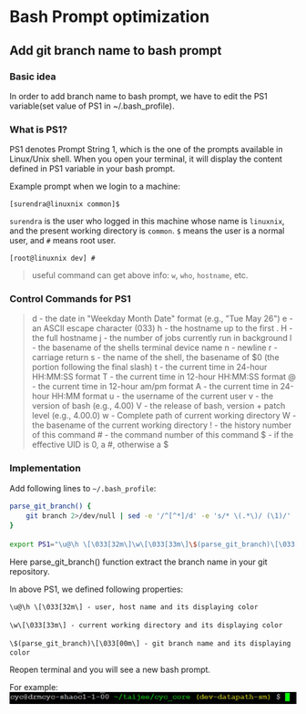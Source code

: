 # Bash Prompt optimization
## Add git branch name to bash prompt
### Basic idea
In order to add branch name to bash prompt, we have to edit the PS1 variable(set value of PS1 in ~/.bash_profile).

### What is PS1?
PS1 denotes Prompt String 1, which is the one of the prompts available in Linux/Unix shell.
When you open your terminal, it will display the content defined in PS1 variable in your bash prompt.

Example prompt when we login to a machine:
```
[surendra@linuxnix common]$
```
`surendra` is the user who logged in this machine whose name is `linuxnix`, and the present working directory is `common`. `$` means the user is a normal user, and `#` means root user.
```
[root@linuxnix dev] #
```
> useful command can get above info: `w`, `who`, `hostname`, etc.

### Control Commands for PS1
> d - the date in "Weekday Month Date" format (e.g., "Tue May 26")
> e - an ASCII escape character (033)
> h - the hostname up to the first .
> H - the full hostname
> j - the number of jobs currently run in background
> l - the basename of the shells terminal device name
> n - newline
> r - carriage return
> s - the name of the shell, the basename of \$0 (the portion following the final slash)
> t - the current time in 24-hour HH:MM:SS format
> T - the current time in 12-hour HH:MM:SS format
> @ - the current time in 12-hour am/pm format
> A - the current time in 24-hour HH:MM format
> u - the username of the current user
> v - the version of bash (e.g., 4.00)
> V - the release of bash, version + patch level (e.g., 4.00.0)
> w - Complete path of current working directory
> W - the basename of the current working directory
> ! - the history number of this command
> \# - the command number of this command
> \$ - if the effective UID is 0, a \#, otherwise a \$

### Implementation
Add following lines to `~/.bash_profile`:
```Bash
parse_git_branch() {
    git branch 2>/dev/null | sed -e '/^[^*]/d' -e 's/* \(.*\)/ (\1)/'
}

export PS1="\u@\h \[\033[32m\]\w\[\033[33m\]\$(parse_git_branch)\[\033[00m\] $ "
```
Here parse_git_branch() function extract the branch name in your git repository.

In above PS1, we defined following properties:
```
\u@\h \[\033[32m\] - user, host name and its displaying color

\w\[\033[33m\] - current working directory and its displaying color

\$(parse_git_branch)\[\033[00m\] - git branch name and its displaying color
```
Reopen terminal and you will see a new bash prompt.

For example:
![Prompt with Git Branch name](../pic/prompt-with-git-branch-name.JPG)
